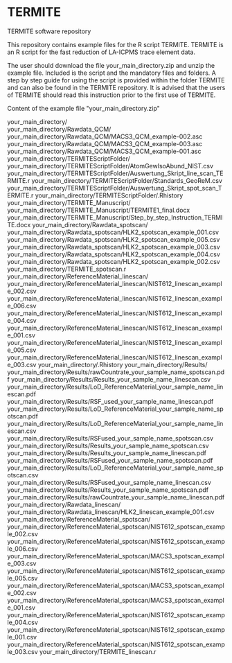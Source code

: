# TERMITE
TERMITE software repository

This repository contains example files for the R script TERMITE. 
TERMITE is an R script for the fast reduction of LA-ICPMS trace element data.

The user should download the file your_main_directory.zip and unzip the example file. 
Included is the script and the mandatory files and folders. 
A step by step guide for using the script is provided within the folder TERMITE and can also be found in the TERMITE repository.
It is advised that the users of TERMITE should read this instruction prior to the first use of TERMITE.


Content of the example file "your_main_directory.zip"

your_main_directory/ <br>
your_main_directory/Rawdata_QCM/
your_main_directory/Rawdata_QCM/MACS3_QCM_example-002.asc
your_main_directory/Rawdata_QCM/MACS3_QCM_example-003.asc
your_main_directory/Rawdata_QCM/MACS3_QCM_example-001.asc
your_main_directory/TERMITEScriptFolder/
your_main_directory/TERMITEScriptFolder/AtomGewIsoAbund_NIST.csv
your_main_directory/TERMITEScriptFolder/Auswertung_Skript_line_scan_TERMITE.r
your_main_directory/TERMITEScriptFolder/Standards_GeoReM.csv
your_main_directory/TERMITEScriptFolder/Auswertung_Skript_spot_scan_TERMITE.r
your_main_directory/TERMITEScriptFolder/.Rhistory
your_main_directory/TERMITE_Manuscript/
your_main_directory/TERMITE_Manuscript/TERMITE1_final.docx
your_main_directory/TERMITE_Manuscript/Step_by_step_Instruction_TERMITE.docx
your_main_directory/Rawdata_spotscan/
your_main_directory/Rawdata_spotscan/HLK2_spotscan_example_001.csv
your_main_directory/Rawdata_spotscan/HLK2_spotscan_example_005.csv
your_main_directory/Rawdata_spotscan/HLK2_spotscan_example_003.csv
your_main_directory/Rawdata_spotscan/HLK2_spotscan_example_004.csv
your_main_directory/Rawdata_spotscan/HLK2_spotscan_example_002.csv
your_main_directory/TERMITE_spotscan.r
your_main_directory/ReferenceMaterial_linescan/
your_main_directory/ReferenceMaterial_linescan/NIST612_linescan_example_002.csv
your_main_directory/ReferenceMaterial_linescan/NIST612_linescan_example_006.csv
your_main_directory/ReferenceMaterial_linescan/NIST612_linescan_example_004.csv
your_main_directory/ReferenceMaterial_linescan/NIST612_linescan_example_001.csv
your_main_directory/ReferenceMaterial_linescan/NIST612_linescan_example_005.csv
your_main_directory/ReferenceMaterial_linescan/NIST612_linescan_example_003.csv
your_main_directory/.Rhistory
your_main_directory/Results/
your_main_directory/Results/rawCountrate_your_sample_name_spotscan.pdf
your_main_directory/Results/Results_your_sample_name_linescan.csv
your_main_directory/Results/LoD_ReferenceMaterial_your_sample_name_linescan.pdf
your_main_directory/Results/RSF_used_your_sample_name_linescan.pdf
your_main_directory/Results/LoD_ReferenceMaterial_your_sample_name_spotscan.pdf
your_main_directory/Results/LoD_ReferenceMaterial_your_sample_name_linescan.csv
your_main_directory/Results/RSFused_your_sample_name_spotscan.csv
your_main_directory/Results/Results_your_sample_name_spotscan.csv
your_main_directory/Results/Results_your_sample_name_linescan.pdf
your_main_directory/Results/RSFused_your_sample_name_spotscan.pdf
your_main_directory/Results/LoD_ReferenceMaterial_your_sample_name_spotscan.csv
your_main_directory/Results/RSFused_your_sample_name_linescan.csv
your_main_directory/Results/Results_your_sample_name_spotscan.pdf
your_main_directory/Results/rawCountrate_your_sample_name_linescan.pdf
your_main_directory/Rawdata_linescan/
your_main_directory/Rawdata_linescan/HLK2_linescan_example_001.csv
your_main_directory/ReferenceMaterial_spotscan/
your_main_directory/ReferenceMaterial_spotscan/NIST612_spotscan_example_002.csv
your_main_directory/ReferenceMaterial_spotscan/NIST612_spotscan_example_006.csv
your_main_directory/ReferenceMaterial_spotscan/MACS3_spotscan_example_003.csv
your_main_directory/ReferenceMaterial_spotscan/NIST612_spotscan_example_005.csv
your_main_directory/ReferenceMaterial_spotscan/MACS3_spotscan_example_002.csv
your_main_directory/ReferenceMaterial_spotscan/MACS3_spotscan_example_001.csv
your_main_directory/ReferenceMaterial_spotscan/NIST612_spotscan_example_004.csv
your_main_directory/ReferenceMaterial_spotscan/NIST612_spotscan_example_001.csv
your_main_directory/ReferenceMaterial_spotscan/NIST612_spotscan_example_003.csv
your_main_directory/TERMITE_linescan.r

